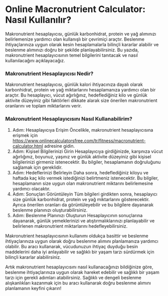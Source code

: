 Online Macronutrient Calculator: Nasıl Kullanılır?
==================================================

Makronutrient hesaplayıcısı, günlük karbonhidrat, protein ve yağ alımınızı belirlemenize yardımcı olan kullanışlı bir çevrimiçi araçtır. Beslenme ihtiyaçlarınıza uygun olarak kesin hesaplamalarla bilinçli kararlar alabilir ve beslenme alımınızı doğru bir şekilde planlayabilirsiniz. Bu yazıda, makronutrient hesaplayıcısının temel bilgilerini tanıtacak ve nasıl kullanılacağını açıklayacağız.

### Makronutrient Hesaplayıcısı Nedir?

Makronutrient hesaplayıcısı, günlük kalori ihtiyacınıza dayalı olarak karbonhidrat, protein ve yağ miktarlarını hesaplamanıza yardımcı olan bir araçtır. Bu hesaplayıcı, vücut ağırlığınız, hedeflediğiniz kilo ve günlük aktivite düzeyiniz gibi faktörleri dikkate alarak size önerilen makronutrient oranlarını ve toplam miktarlarını verir.

### Makronutrient Hesaplayıcısını Nasıl Kullanabilirim?

1. Adım: Hesaplayıcıya Erişim Öncelikle, makronutrient hesaplayıcısına erişmek için <https://www.onlinecalculatorsfree.com/tr/fitness/macronutrient-calculator.html> adresine gidin.
2. Adım: Kişisel Bilgilerinizi Girin Hesaplayıcıya girdiğinizde, karşınıza vücut ağırlığınız, boyunuz, yaşınız ve günlük aktivite düzeyiniz gibi kişisel bilgilerinizi girmeniz istenecektir. Bu bilgiler, hesaplamanın doğruluğunu sağlamak için gereklidir.
3. Adım: Hedeflerinizi Belirleyin Daha sonra, hedeflediğiniz kiloyu ve haftada kaç kilo vermek istediğinizi belirtmeniz istenecektir. Bu bilgiler, hesaplamanın size uygun olan makronutrient miktarını belirlemesine yardımcı olacaktır.
4. Adım: Sonuçları Görüntüleyin Tüm bilgileri girdikten sonra, hesaplayıcı size günlük karbonhidrat, protein ve yağ miktarlarını gösterecektir. Ayrıca önerilen oranları da görüntüleyebilir ve bu bilgilere dayanarak beslenme planınızı oluşturabilirsiniz.
5. Adım: Beslenme Planınızı Oluşturun Hesaplayıcının sonuçlarına dayanarak, günlük yemeklerinizi ve atıştırmalıklarınızı planlayabilir ve belirlenen makronutrient miktarlarını hedefleyebilirsiniz.

Makronutrient hesaplayıcısının kullanımı oldukça basittir ve beslenme ihtiyaçlarınıza uygun olarak doğru beslenme alımını planlamanıza yardımcı olabilir. Bu aracı kullanarak, vücudunuzun ihtiyaç duyduğu besin maddelerini daha iyi anlayabilir ve sağlıklı bir yaşam tarzı sürdürmek için bilinçli kararlar alabilirsiniz.

Artık makronutrient hesaplayıcısını nasıl kullanacağınızı bildiğinize göre, beslenme ihtiyaçlarınıza uygun olarak hareket edebilir ve sağlıklı bir yaşam tarzı için gerekli adımları atabilirsiniz. Sağlıklı ve dengeli beslenme alışkanlıkları kazanmak için bu aracı kullanarak doğru beslenme alımını planlamanın keyfini çıkarın!